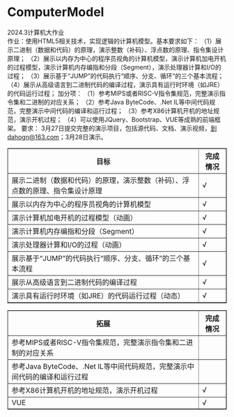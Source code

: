 # ComputerModel
2024.3计算机大作业<br>
作业：使用HTML5相关技术，实现逻辑的计算机模型。基本要求如下：
（1）展示二进制（数据和代码）的原理，演示整数（补码）、浮点数的原理、指令集设计原理；
（2）展示以内存为中心的程序员视角的计算机模型，演示计算机加电开机的过程模型，演示计算机内存编指和分段（Segment），演示处理器计算和I/O的过程；
（3）展示基于“JUMP”的代码执行“顺序、分支、循环”的三个基本流程；
（4）展示从高级语言到二进制代码的编译过程，演示具有运行时环境（如JRE）的代码运行过程；
加分项：
（1）参考MIPS或者RISC-V指令集规范，完整演示指令集和二进制的对应关系；
（2）参考Java ByteCode、.Net IL等中间代码规范，完整演示中间代码的编译和运行过程；
（3）参考X86计算机开机的地址规范，演示开机过程；
（4）可以使用JQuery、Bootstrap、VUE等成熟的前端框架。
要求：
3月27日提交完整的演示项目，包括源代码、文档、演示视频，到dahogn@163.com；3月28日演示。
<table border="1">
  <tr>
    <th>目标</th>
    <th>完成情况</th>
  </tr>
  <tr>
    <td>展示二进制（数据和代码）的原理，演示整数（补码）、浮点数的原理、指令集设计原理</td>
    <td>√</td>
  </tr>
  <tr>
    <td>展示以内存为中心的程序员视角的计算机模型</td>
    <td>√</td>
  </tr>
  <tr>
    <td>演示计算机加电开机的过程模型（动画）</td>
    <td>√</td>
  </tr><tr>
    <td>演示计算机内存编指和分段（Segment）</td>
    <td>√</td>
  </tr><tr>
    <td>演示处理器计算和I/O的过程（动画）</td>
    <td>√</td>
  </tr><tr>
    <td>展示基于“JUMP”的代码执行“顺序、分支、循环”的三个基本流程</td>
    <td>√</td>
  </tr><tr>
    <td>展示从高级语言到二进制代码的编译过程</td>
    <td>√</td>
  </tr><tr>
    <td>演示具有运行时环境（如JRE）的代码运行过程（动态）</td>
    <td>√</td>
  </tr>
  <table border="1">
    <tr>
      <th>拓展</th>
      <th>完成情况</th>
    </tr>
    <tr>
      <td>参考MIPS或者RISC-V指令集规范，完整演示指令集和二进制的对应关系</td>
      <td></td>
    </tr>
    <tr>
      <td>参考Java ByteCode、.Net IL等中间代码规范，完整演示中间代码的编译和运行过程</td>
      <td></td>
    </tr>
    <tr>
      <td>参考X86计算机开机的地址规范，演示开机过程</td>
      <td>√</td>
    </tr>
    <tr>
      <td>VUE</td>
      <td>√</td>
    </tr>
  </table>
